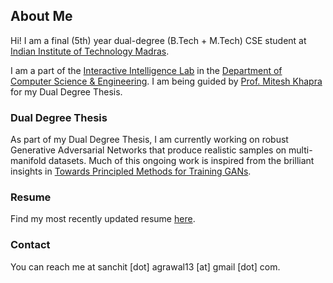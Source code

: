 ## About Me
Hi! I am a final (5th) year dual-degree (B.Tech + M.Tech) CSE student at [Indian Institute of Technology Madras](https://www.iitm.ac.in/).

I am a part of the [Interactive Intelligence Lab](https://rise-iil.github.io/) in the [Department of Computer Science & Engineering](http://www.cse.iitm.ac.in/). I am being guided by [Prof. Mitesh Khapra](http://www.cse.iitm.ac.in/~miteshk/) for my Dual Degree Thesis.

### Dual Degree Thesis
As part of my Dual Degree Thesis, I am currently working on robust Generative Adversarial Networks that produce realistic samples on multi-manifold datasets. Much of this ongoing work is inspired from the brilliant insights in [Towards Principled Methods for Training GANs](https://arxiv.org/abs/1701.04862).

### Resume
Find my most recently updated resume [here](https://drive.google.com/file/d/0BwXWwLoQOjlkcERxTmhFT0hVU1k/view?usp=sharing).

### Contact
You can reach me at sanchit [dot] agrawal13 [at] gmail [dot] com.

<!--- (

```markdown
Syntax highlighted code block

# Header 1
## Header 2
### Header 3

- Bulleted
- List

1. Numbered
2. List

**Bold** and _Italic_ and `Code` text

[Link](url) and ![Image](src)
```

For more details see [GitHub Flavored Markdown](https://guides.github.com/features/mastering-markdown/).
) <-->
